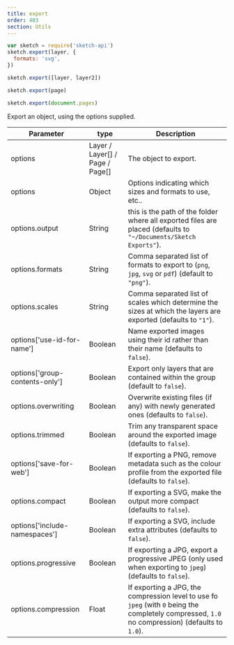 ```yaml
---
title: export
order: 403
section: Utils
---
```


```javascript
var sketch = require('sketch-api')
sketch.export(layer, {
  formats: 'svg',
})
```

```javascript
sketch.export([layer, layer2])
```

```javascript
sketch.export(page)
```

```javascript
sketch.export(document.pages)
```

Export an object, using the options supplied.

| Parameter                      | type                            | Description                                                                                                                                      |
| ------------------------------ | ------------------------------- | ------------------------------------------------------------------------------------------------------------------------------------------------ |
| options                        | Layer / Layer[] / Page / Page[] | The object to export.                                                                                                                            |
| options                        | Object                          | Options indicating which sizes and formats to use, etc..                                                                                         |
| options.output                 | String                          | this is the path of the folder where all exported files are placed (defaults to `"~/Documents/Sketch Exports"`).                                 |
| options.formats                | String                          | Comma separated list of formats to export to (`png`, `jpg`, `svg` or `pdf`) (default to `"png"`).                                                |
| options.scales                 | String                          | Comma separated list of scales which determine the sizes at which the layers are exported (defaults to `"1"`).                                   |
| options['use-id-for-name']     | Boolean                         | Name exported images using their id rather than their name (defaults to `false`).                                                                |
| options['group-contents-only'] | Boolean                         | Export only layers that are contained within the group (default to `false`).                                                                     |
| options.overwriting            | Boolean                         | Overwrite existing files (if any) with newly generated ones (defaults to `false`).                                                               |
| options.trimmed                | Boolean                         | Trim any transparent space around the exported image (defaults to `false`).                                                                      |
| options['save-for-web']        | Boolean                         | If exporting a PNG, remove metadata such as the colour profile from the exported file (defaults to `false`).                                     |
| options.compact                | Boolean                         | If exporting a SVG, make the output more compact (defaults to `false`).                                                                          |
| options['include-namespaces']  | Boolean                         | If exporting a SVG, include extra attributes (defaults to `false`).                                                                              |
| options.progressive            | Boolean                         | If exporting a JPG, export a progressive JPEG (only used when exporting to `jpeg`) (defaults to `false`).                                        |
| options.compression            | Float                           | If exporting a JPG, the compression level to use fo `jpeg` (with `0` being the completely compressed, `1.0` no compression) (defaults to `1.0`). |
